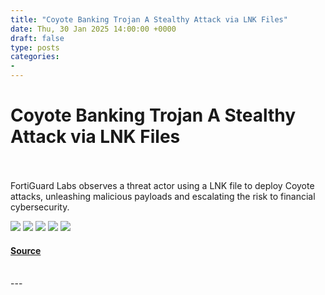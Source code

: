 ```yaml
---
title: "Coyote Banking Trojan A Stealthy Attack via LNK Files"
date: Thu, 30 Jan 2025 14:00:00 +0000
draft: false
type: posts
categories: 
- 
---
```

# Coyote Banking Trojan A Stealthy Attack via LNK Files

<br/>

<br/>
FortiGuard Labs observes a threat actor using a LNK file to deploy Coyote attacks, unleashing malicious payloads and escalating the risk to financial cybersecurity.

[![](https://assets.feedblitz.com/i/fblike20.png)](https://feeds.fortinet.com/_/28/911964548/fortinet/blog/threat-research "Like on Facebook") [![](https://assets.feedblitz.com/i/pinterest20.png)](https://feeds.fortinet.com/_/29/911964548/fortinet/blog/threat-research, "Pin it!") [![](https://assets.feedblitz.com/i/x.png)](https://feeds.fortinet.com/_/24/911964548/fortinet/blog/threat-research "Post to X.com") [![](https://assets.feedblitz.com/i/email20.png)](https://feeds.fortinet.com/_/19/911964548/fortinet/blog/threat-research "Subscribe by email") [![](https://assets.feedblitz.com/i/rss20.png)](https://feeds.fortinet.com/_/20/911964548/fortinet/blog/threat-research "Subscribe by RSS")

#### [Source](https://feeds.fortinet.com/~/911964548/0/fortinet/blog/threat-research~Coyote-Banking-Trojan-A-Stealthy-Attack-via-LNK-Files)

<br/>
---
